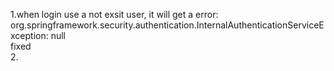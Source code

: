 1.when login use a not exsit user, it will get a error:  
    org.springframework.security.authentication.InternalAuthenticationServiceException: null  
    fixed  
2.
